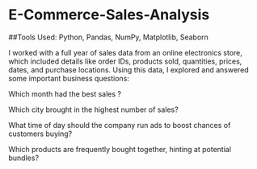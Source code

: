 # E-Commerce-Sales-Analysis

##Tools Used: Python, Pandas, NumPy, Matplotlib, Seaborn

I worked with a full year of sales data from an online electronics store, which included details like order IDs, products sold, quantities, prices, dates, and purchase locations. Using this data, I explored and answered some important business questions:

Which month had the best sales ?

Which city brought in the highest number of sales?

What time of day should the company run ads to boost chances of customers buying?

Which products are frequently bought together, hinting at potential bundles?
